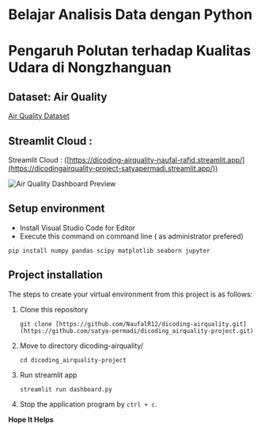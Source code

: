 # Belajar Analisis Data dengan Python
# Pengaruh Polutan terhadap Kualitas Udara di Nongzhanguan


## Dataset: Air Quality

[Air Quality Dataset]([https://github.com/marceloreis/HTI/tree/master](https://github.com/satya-permadi/dicoding_airquality-project/tree/main/AirQuality_Dataset))

## Streamlit Cloud :

Streamlit Cloud : ([https://dicoding-airquality-naufal-rafid.streamlit.app/](https://dicodingairquality-project-satyapermadi.streamlit.app/))

![Air Quality Dashboard Preview](images/dashboard.png)

## Setup environment

- Install Visual Studio Code for Editor
- Execute this command on command line ( as administrator prefered)

```
pip install numpy pandas scipy matplotlib seaborn jupyter
```

## Project installation

The steps to create your virtual environment from this project is as follows:

1. Clone this repository

   ```
   git clone [https://github.com/NaufalR12/dicoding-airquality.git](https://github.com/satya-permadi/dicoding_airquality-project.git)
   ```

2. Move to directory dicoding-airquality/
   ```
   cd dicoding_airquality-project
   ```
3. Run streamlit app
   ```
   streamlit run dashboard.py
   ```
4. Stop the application program by `ctrl + c`.

**Hope It Helps**
